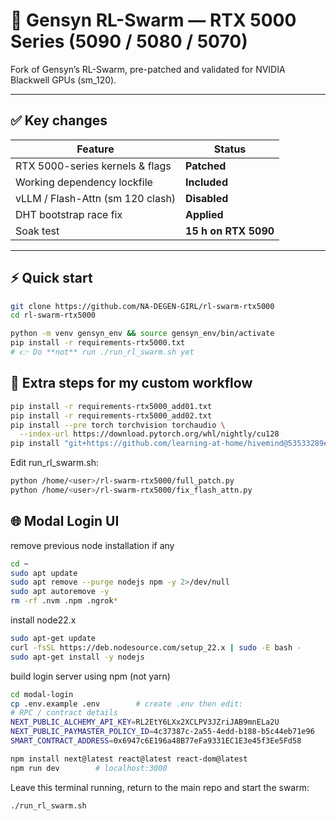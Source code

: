 # 🚀 Gensyn RL-Swarm — RTX 5000 Series (5090 / 5080 / 5070)

Fork of Gensyn’s RL-Swarm, pre-patched and validated for NVIDIA Blackwell GPUs (sm_120).

---

## ✅ Key changes
| Feature | Status |
|---------|--------|
| RTX 5000-series kernels & flags | **Patched** |
| Working dependency lockfile    | **Included** |
| vLLM / Flash-Attn (sm 120 clash) | **Disabled** |
| DHT bootstrap race fix         | **Applied** |
| Soak test                      | **15 h on RTX 5090** |

---

## ⚡ Quick start

```bash
git clone https://github.com/NA-DEGEN-GIRL/rl-swarm-rtx5000
cd rl-swarm-rtx5000

python -m venv gensyn_env && source gensyn_env/bin/activate
pip install -r requirements-rtx5000.txt
# 👉 Do **not** run ./run_rl_swarm.sh yet
```

## 🔧 Extra steps for my custom workflow
```bash
pip install -r requirements-rtx5000_add01.txt
pip install -r requirements-rtx5000_add02.txt
pip install --pre torch torchvision torchaudio \
  --index-url https://download.pytorch.org/whl/nightly/cu128
pip install "git+https://github.com/learning-at-home/hivemind@53533289edfeb1f9b2f5917cbae66fe50cfa2548#egg=hivemind"
```
Edit run_rl_swarm.sh:
```bash
python /home/<user>/rl-swarm-rtx5000/full_patch.py
python /home/<user>/rl-swarm-rtx5000/fix_flash_attn.py
```

## 🌐 Modal Login UI
remove previous node installation if any
```bash
cd ~
sudo apt update
sudo apt remove --purge nodejs npm -y 2>/dev/null
sudo apt autoremove -y
rm -rf .nvm .npm .ngrok*
```
install node22.x
```bash
sudo apt-get update
curl -fsSL https://deb.nodesource.com/setup_22.x | sudo -E bash -
sudo apt-get install -y nodejs
```
build login server using npm (not yarn)
```bash
cd modal-login
cp .env.example .env        # create .env then edit:
# RPC / contract details
NEXT_PUBLIC_ALCHEMY_API_KEY=RL2EtY6LXx2XCLPV3JZriJAB9mnELa2U
NEXT_PUBLIC_PAYMASTER_POLICY_ID=4c37387c-2a55-4edd-b188-b5c44eb71e96
SMART_CONTRACT_ADDRESS=0x6947c6E196a48B77eFa9331EC1E3e45f3Ee5Fd58

npm install next@latest react@latest react-dom@latest
npm run dev        # localhost:3000
```

Leave this terminal running, return to the main repo and start the swarm:
```bash
./run_rl_swarm.sh
```
